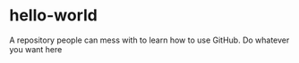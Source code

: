 # hello-world
A repository people can mess with to learn how to use GitHub. 
Do whatever you want here
